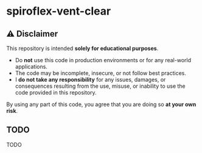 # spiroflex-vent-clear

## ⚠️  Disclaimer

This repository is intended **solely for educational purposes**.

- Do **not** use this code in production environments or for any real-world applications.
- The code may be incomplete, insecure, or not follow best practices.
- I **do not take any responsibility** for any issues, damages, or consequences resulting from the use, misuse, or inability to use the code provided in this repository.

By using any part of this code, you agree that you are doing so **at your own risk**.

## TODO

TODO
